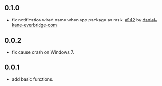 ## 0.1.0
* fix notification wired name when app package as msix. [#142](https://github.com/MixinNetwork/flutter-plugins/issues/142) by [daniel-kane-everbridge-com](https://github.com/daniel-kane-everbridge-com)

## 0.0.2

* fix cause crash on Windows 7.

## 0.0.1

* add basic functions.
